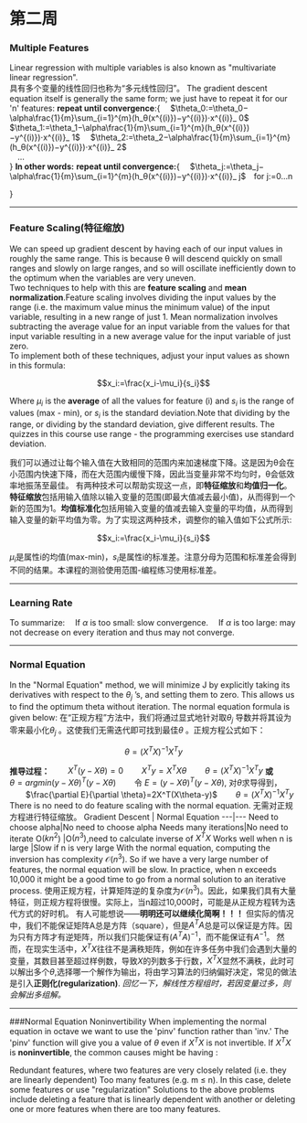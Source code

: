 # 第二周
### Multiple Features
Linear regression with multiple variables is also known as "multivariate linear regression".  
具有多个变量的线性回归也称为“多元线性回归”。
The gradient descent equation itself is generally the same form; we just have to repeat it for our 'n' features:
**repeat until convergence**:{
&emsp;$\theta_0:=\theta_0−\alpha\frac{1}{m}\sum_{i=1}^{m}(h_θ(x^{(i)})−y^{(i)})⋅x^{(i)}_ 0$
&emsp;$\theta_1:=\theta_1−\alpha\frac{1}{m}\sum_{i=1}^{m}(h_θ(x^{(i)})−y^{(i)})⋅x^{(i)}_ 1$
&emsp;$\theta_2:=\theta_2−\alpha\frac{1}{m}\sum_{i=1}^{m}(h_θ(x^{(i)})−y^{(i)})⋅x^{(i)}_ 2$  
&emsp;...   
}
**In other words:**
**repeat until convergence:**{
&emsp;$\theta_j:=\theta_j−\alpha\frac{1}{m}\sum_{i=1}^{m}(h_θ(x^{(i)})−y^{(i)})⋅x^{(i)}_ j$&emsp;for j:=0...n

}

---
### Feature Scaling(特征缩放)
We can speed up gradient descent by having each of our input values in roughly the same range. This is because θ will descend quickly on small ranges and slowly on large ranges, and so will oscillate inefficiently down to the optimum when the variables are very uneven.  
Two techniques to help with this are **feature scaling** and **mean normalization**.Feature scaling involves dividing the input values by the range (i.e. the maximum value minus the minimum value) of the input variable, resulting in a new range of just 1. Mean normalization involves subtracting the average value for an input variable from the values for that input variable resulting in a new average value for the input variable of just zero.  
To implement both of these techniques, adjust your input values as shown in this formula:

```math
x_i:=\frac{x_i-\mu_i}{s_i}
```
Where $\mu_i$ is the **average** of all the values for feature (i) and $s_i$ is the range of values (max - min), or $s_i$ is the standard deviation.Note that dividing by the range, or dividing by the standard deviation, give different results. The quizzes in this course use range - the programming exercises use standard deviation.

我们可以通过让每个输入值在大致相同的范围内来加速梯度下降。这是因为θ会在小范围内快速下降，而在大范围内缓慢下降，因此当变量非常不均匀时，θ会低效率地振荡至最佳。 
有两种技术可以帮助实现这一点，即**特征缩放**和**均值归一化**。**特征缩放**包括用输入值除以输入变量的范围(即最大值减去最小值)，从而得到一个新的范围为1。**均值标准化**包括用输入变量的值减去输入变量的平均值，从而得到输入变量的新平均值为零。为了实现这两种技术，调整你的输入值如下公式所示:
```math
x_i:=\frac{x_i-\mu_i}{s_i}
``` 
$\mu_i$是属性i的均值(max-min)，$s_i$是属性i的标准差。注意分母为范围和标准差会得到不同的结果。本课程的测验使用范围-编程练习使用标准差。

---
### Learning Rate
To summarize:
&emsp;If $\alpha$ is too small: slow convergence. 
&emsp;If $\alpha$ is too large: may not decrease on every iteration and thus may not converge.

---
### Normal Equation
In the "Normal Equation" method, we will minimize J by explicitly taking its derivatives with respect to the $\theta_j$ ’s, and setting them to zero. This allows us to find the optimum theta without iteration. The normal equation formula is given below: 
在“正规方程”方法中，我们将通过显式地针对取$\theta_j$ 导数并将其设为零来最小化$\theta_j$ 。这使我们无需迭代即可找到最佳$\theta$ 。正规方程公式如下：
```math
\theta=(X^TX)^{-1}X^Ty
``` 
**推导过程：**
&emsp;&emsp;$X^T(y-X\theta)=0$
&emsp;&emsp;$X^Ty=X^TX\theta$
&emsp;&emsp;$\theta=(X^TX)^{-1}X^Ty$
**或**
&emsp;&emsp;$\theta=argmin(y-X\theta)^T(y-X\theta)$
&emsp;&emsp;令 $E=(y-X\theta)^T(y-X\theta)$, 对$\theta$求导得到，
&emsp;&emsp;$\frac{\partial E}{\partial \theta}=2X^T(X\theta-y)$
&emsp;&emsp;$\theta=(X^TX)^{-1}X^Ty$
There is no need to do feature scaling with the normal equation.
无需对正规方程进行特征缩放。
Gradient Descent | Normal Equation
---|---
Need to choose alpha|No need to choose alpha
Needs many iterations|No need to iterate
O($kn^2$) |O$(n^3)$,need to calculate inverse of $X^TX$ 
Works well when n is large	|Slow if n is very large
With the normal equation, computing the inversion has complexity $\mathcal{O}(n^3)$. So if we have a very large number of features, the normal equation will be slow. In practice, when n exceeds 10,000 it might be a good time to go from a normal solution to an iterative process.
使用正规方程，计算矩阵逆的复杂度为$\mathcal{O}(n^3)$。因此，如果我们具有大量特征，则正规方程将很慢。实际上，当n超过10,000时，可能是从正规方程转为迭代方式的好时机。
有人可能想说——**明明还可以继续化简啊！！！**
但实际的情况中，我们不能保证矩阵A总是方阵（square），但是$A^TA$总是可以保证是方阵。因为只有方阵才有逆矩阵，所以我们只能保证有$(A^TA)^{-1}$，而不能保证有$A^{-1}$。
然而，在现实生活中，$X^TX$往往不是满秩矩阵，例如在许多任务中我们会遇到大量的变量，其数目甚至超过样例数，导致$X$的列数多于行数，$X^TX$显然不满秩，此时可以解出多个$\theta$,选择哪一个解作为输出，将由学习算法的归纳偏好决定，常见的做法是引入**正则化(regularization)**.
*回忆一下，解线性方程组时，若因变量过多，则会解出多组解。*

---
###Normal Equation Noninvertibility
When implementing the normal equation in octave we want to use the 'pinv' function rather than 'inv.' The 'pinv' function will give you a value of $\theta$ even if $X^TX$ is not invertible. 
If $X^TX$ is **noninvertible**, the common causes might be having :

Redundant features, where two features are very closely related (i.e. they are linearly dependent)
Too many features (e.g. m ≤ n). In this case, delete some features or use "regularization" 
Solutions to the above problems include deleting a feature that is linearly dependent with another or deleting one or more features when there are too many features.
